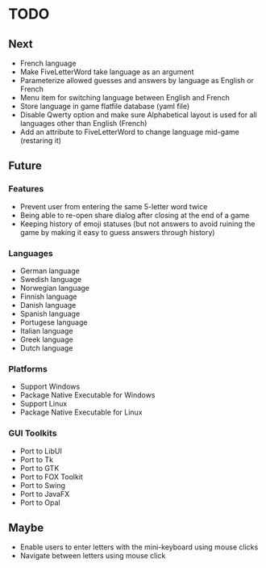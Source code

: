 # TODO

## Next

- French language
 - Make FiveLetterWord take language as an argument
 - Parameterize allowed guesses and answers by language as English or French
 - Menu item for switching language between English and French
 - Store language in game flatfile database (yaml file)
 - Disable Qwerty option and make sure Alphabetical layout is used for all languages other than English (French)
 - Add an attribute to FiveLetterWord to change language mid-game (restaring it)

## Future

### Features

- Prevent user from entering the same 5-letter word twice
- Being able to re-open share dialog after closing at the end of a game
- Keeping history of emoji statuses (but not answers to avoid ruining the game by making it easy to guess answers through history)

### Languages
- German language
- Swedish language
- Norwegian language
- Finnish language
- Danish language
- Spanish language
- Portugese language
- Italian language
- Greek language
- Dutch language

### Platforms

- Support Windows
- Package Native Executable for Windows
- Support Linux
- Package Native Executable for Linux

### GUI Toolkits

- Port to LibUI
- Port to Tk
- Port to GTK
- Port to FOX Toolkit
- Port to Swing
- Port to JavaFX
- Port to Opal

## Maybe

- Enable users to enter letters with the mini-keyboard using mouse clicks
- Navigate between letters using mouse click
